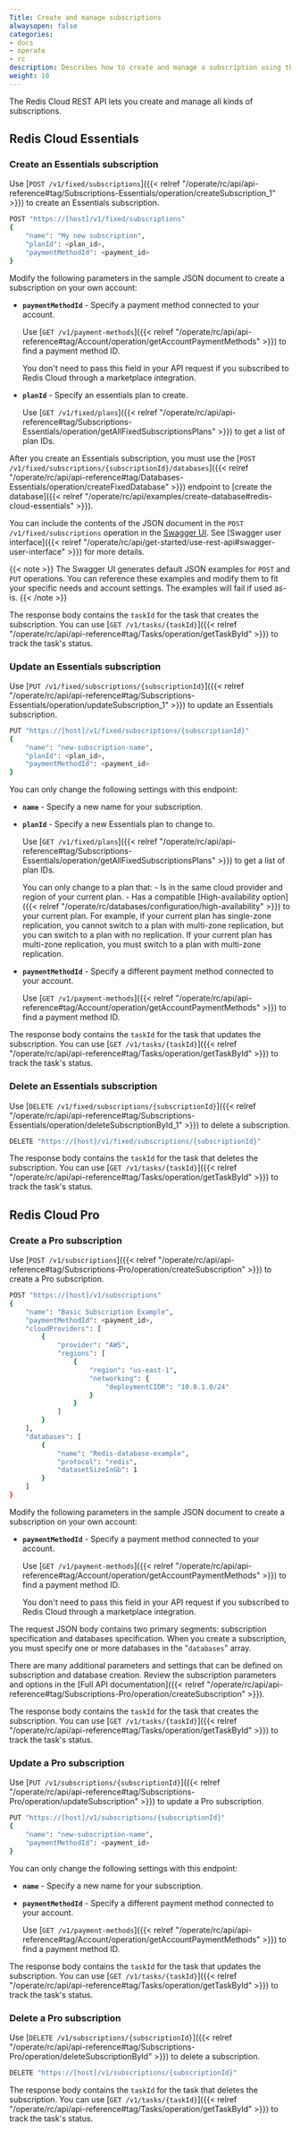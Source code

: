 ```yaml
---
Title: Create and manage subscriptions
alwaysopen: false
categories:
- docs
- operate
- rc
description: Describes how to create and manage a subscription using the Redis Cloud API.
weight: 10
---
```


The Redis Cloud REST API lets you create and manage all kinds of subscriptions. 

## Redis Cloud Essentials

### Create an Essentials subscription

Use [`POST /v1/fixed/subscriptions`]({{< relref "/operate/rc/api/api-reference#tag/Subscriptions-Essentials/operation/createSubscription_1" >}}) to create an Essentials subscription.

```sh
POST "https://[host]/v1/fixed/subscriptions"
{
    "name": "My new subscription",
    "planId": <plan_id>,
    "paymentMethodId": <payment_id>
}
```

Modify the following parameters in the sample JSON document to create a subscription on your own account:

- **`paymentMethodId`** - Specify a payment method connected to your account.

    Use [`GET /v1/payment-methods`]({{< relref "/operate/rc/api/api-reference#tag/Account/operation/getAccountPaymentMethods" >}}) to find a payment method ID.

    You don't need to pass this field in your API request if you subscribed to Redis Cloud through a marketplace integration.

- **`planId`** - Specify an essentials plan to create.

    Use [`GET /v1/fixed/plans`]({{< relref "/operate/rc/api/api-reference#tag/Subscriptions-Essentials/operation/getAllFixedSubscriptionsPlans" >}}) to get a list of plan IDs.

After you create an Essentials subscription, you must use the [`POST /v1/fixed/subscriptions/{subscriptionId}/databases`]({{< relref "/operate/rc/api/api-reference#tag/Databases-Essentials/operation/createFixedDatabase" >}}) endpoint to [create the database]({{< relref "/operate/rc/api/examples/create-database#redis-cloud-essentials" >}}).

You can include the contents of the JSON document in the `POST /v1/fixed/subscriptions` operation in the [Swagger UI](https://api.redislabs.com/v1/swagger-ui.html). See [Swagger user interface]({{< relref "/operate/rc/api/get-started/use-rest-api#swagger-user-interface" >}}) for more details.

{{< note >}}
The Swagger UI generates default JSON examples for `POST` and `PUT` operations. You can reference these examples and modify them to fit your specific needs and account settings. The examples will fail if used as-is.
{{< /note >}}

The response body contains the `taskId` for the task that creates the subscription. You can use [`GET /v1/tasks/{taskId}`]({{< relref "/operate/rc/api/api-reference#tag/Tasks/operation/getTaskById" >}}) to track the task's status.

### Update an Essentials subscription

Use [`PUT /v1/fixed/subscriptions/{subscriptionId}`]({{< relref "/operate/rc/api/api-reference#tag/Subscriptions-Essentials/operation/updateSubscription_1" >}}) to update an Essentials subscription.

```sh
PUT "https://[host]/v1/fixed/subscriptions/{subscriptionId}"
{
    "name": "new-subscription-name",
    "planId": <plan_id>,
    "paymentMethodId": <payment_id>
}
```

You can only change the following settings with this endpoint:
- **`name`** - Specify a new name for your subscription.

- **`planId`** - Specify a new Essentials plan to change to.

    Use [`GET /v1/fixed/plans`]({{< relref "/operate/rc/api/api-reference#tag/Subscriptions-Essentials/operation/getAllFixedSubscriptionsPlans" >}}) to get a list of plan IDs.

    You can only change to a plan that:
      - Is in the same cloud provider and region of your current plan.
      - Has a compatible [High-availability option]({{< relref "/operate/rc/databases/configuration/high-availability" >}}) to your current plan. For example, if your current plan has single-zone replication, you cannot switch to a plan with multi-zone replication, but you can switch to a plan with no replication. If your current plan has multi-zone replication, you must switch to a plan with multi-zone replication.

- **`paymentMethodId`** - Specify a different payment method connected to your account.

    Use [`GET /v1/payment-methods`]({{< relref "/operate/rc/api/api-reference#tag/Account/operation/getAccountPaymentMethods" >}}) to find a payment method ID.

The response body contains the `taskId` for the task that updates the subscription. You can use [`GET /v1/tasks/{taskId}`]({{< relref "/operate/rc/api/api-reference#tag/Tasks/operation/getTaskById" >}}) to track the task's status.

### Delete an Essentials subscription

Use [`DELETE /v1/fixed/subscriptions/{subscriptionId}`]({{< relref "/operate/rc/api/api-reference#tag/Subscriptions-Essentials/operation/deleteSubscriptionById_1" >}}) to delete a subscription.

```sh
DELETE "https://[host]/v1/fixed/subscriptions/{subscriptionId}"
```
The response body contains the `taskId` for the task that deletes the subscription. You can use [`GET /v1/tasks/{taskId}`]({{< relref "/operate/rc/api/api-reference#tag/Tasks/operation/getTaskById" >}}) to track the task's status.

## Redis Cloud Pro

### Create a Pro subscription

Use [`POST /v1/subscriptions`]({{< relref "/operate/rc/api/api-reference#tag/Subscriptions-Pro/operation/createSubscription" >}}) to create a Pro subscription.

```sh
POST "https://[host]/v1/subscriptions"
{
    "name": "Basic Subscription Example",
    "paymentMethodId": <payment_id>,
    "cloudProviders": [
        {
            "provider": "AWS",
            "regions": [
                {
                    "region": "us-east-1",
                    "networking": {
                        "deploymentCIDR": "10.0.1.0/24"
                    }
                }
            ]
        }
    ],
    "databases": [
        {
            "name": "Redis-database-example",
            "protocol": "redis",
            "datasetSizeInGb": 1
        }
    ]
}
```

Modify the following parameters in the sample JSON document to create a subscription on your own account:

- **`paymentMethodId`** - Specify a payment method connected to your account.

    Use [`GET /v1/payment-methods`]({{< relref "/operate/rc/api/api-reference#tag/Account/operation/getAccountPaymentMethods" >}}) to find a payment method ID.

    You don't need to pass this field in your API request if you subscribed to Redis Cloud through a marketplace integration.

The request JSON body contains two primary segments: subscription specification and databases specification. When you create a subscription, you must specify one or more databases in the "`databases`" array. 

There are many additional parameters and settings that can be defined on subscription and database creation. Review the subscription parameters and options in the [Full API documentation]({{< relref "/operate/rc/api/api-reference#tag/Subscriptions-Pro/operation/createSubscription" >}}).

The response body contains the `taskId` for the task that creates the subscription. You can use [`GET /v1/tasks/{taskId}`]({{< relref "/operate/rc/api/api-reference#tag/Tasks/operation/getTaskById" >}}) to track the task's status.

### Update a Pro subscription

Use [`PUT /v1/subscriptions/{subscriptionId}`]({{< relref "/operate/rc/api/api-reference#tag/Subscriptions-Pro/operation/updateSubscription" >}}) to update a Pro subscription.

```sh
PUT "https://[host]/v1/subscriptions/{subscriptionId}"
{
    "name": "new-subscription-name",
    "paymentMethodId": <payment_id>
}
```

You can only change the following settings with this endpoint:
- **`name`** - Specify a new name for your subscription.

- **`paymentMethodId`** - Specify a different payment method connected to your account.

    Use [`GET /v1/payment-methods`]({{< relref "/operate/rc/api/api-reference#tag/Account/operation/getAccountPaymentMethods" >}}) to find a payment method ID.

The response body contains the `taskId` for the task that updates the subscription. You can use [`GET /v1/tasks/{taskId}`]({{< relref "/operate/rc/api/api-reference#tag/Tasks/operation/getTaskById" >}}) to track the task's status.

### Delete a Pro subscription

Use [`DELETE /v1/subscriptions/{subscriptionId}`]({{< relref "/operate/rc/api/api-reference#tag/Subscriptions-Pro/operation/deleteSubscriptionById" >}}) to delete a subscription.

```sh
DELETE "https://[host]/v1/subscriptions/{subscriptionId}"
```
The response body contains the `taskId` for the task that deletes the subscription. You can use [`GET /v1/tasks/{taskId}`]({{< relref "/operate/rc/api/api-reference#tag/Tasks/operation/getTaskById" >}}) to track the task's status.

